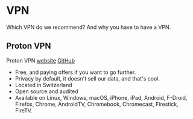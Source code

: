 # VPN
Which VPN do we recommend? And why you have to have a VPN.
## Proton VPN
Proton VPN [website](https://protonvpn.com) [GitHub](https://github.com/ProtonVPN)
- Free, and paying offers if you want to go further.
- Privacy by default, it doesn't sell our data, and that's cool.
- Located in Switzerland
- Open source and audited
- Available on Linux, Windows, macOS, iPhone, iPad, Android, F-Droid, Firefox, Chrome, AndroidTV, Chromebook, Chromecast, Firestick, FireTV.
